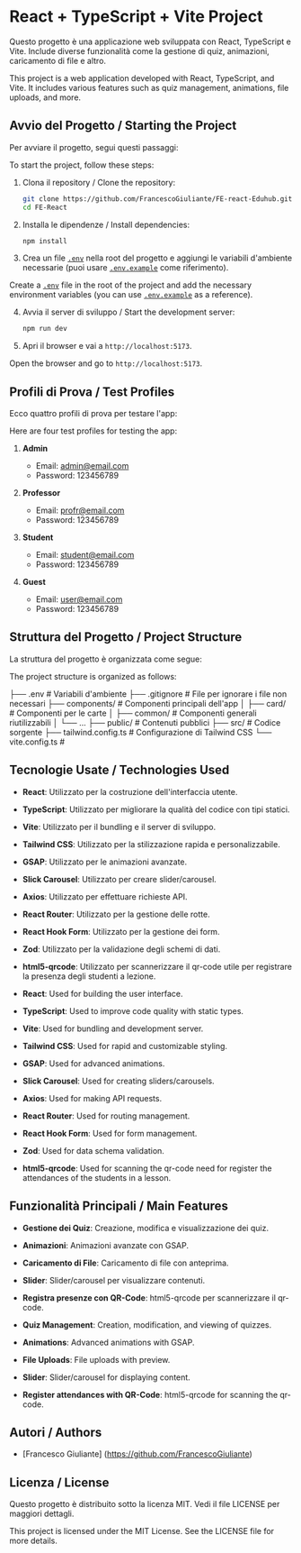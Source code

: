 # React + TypeScript + Vite Project

Questo progetto è una applicazione web sviluppata con React, TypeScript e Vite. Include diverse funzionalità come la gestione di quiz, animazioni, caricamento di file e altro.

This project is a web application developed with React, TypeScript, and Vite. It includes various features such as quiz management, animations, file uploads, and more.

## Avvio del Progetto / Starting the Project

Per avviare il progetto, segui questi passaggi:

To start the project, follow these steps:

1. Clona il repository / Clone the repository:
    ```sh
    git clone https://github.com/FrancescoGiuliante/FE-react-Eduhub.git
    cd FE-React
    ```

2. Installa le dipendenze / Install dependencies:
    ```sh
    npm install
    ```

3. Crea un file [`.env`](.env ) nella root del progetto e aggiungi le variabili d'ambiente necessarie (puoi usare [`.env.example`](.env.example ) come riferimento).

Create a [`.env`](.env ) file in the root of the project and add the necessary environment variables (you can use [`.env.example`](.env.example ) as a reference).

4. Avvia il server di sviluppo / Start the development server:
    ```sh
    npm run dev
    ```

5. Apri il browser e vai a `http://localhost:5173`.

Open the browser and go to `http://localhost:5173`.

## Profili di Prova / Test Profiles

Ecco quattro profili di prova per testare l'app:

Here are four test profiles for testing the app:

1. **Admin**
    - Email: admin@email.com
    - Password: 123456789

2. **Professor**
    - Email: profr@email.com
    - Password: 123456789

3. **Student**
    - Email: student@email.com
    - Password: 123456789

4. **Guest**
    - Email: user@email.com
    - Password: 123456789

## Struttura del Progetto / Project Structure

La struttura del progetto è organizzata come segue:

The project structure is organized as follows:

├── .env # Variabili d'ambiente ├── .gitignore # File per ignorare i file non necessari ├── components/ # Componenti principali dell'app │ ├── card/ # Componenti per le carte │ ├── common/ # Componenti generali riutilizzabili │ └── ... ├── public/ # Contenuti pubblici ├── src/ # Codice sorgente ├── tailwind.config.ts # Configurazione di Tailwind CSS └── vite.config.ts #


## Tecnologie Usate / Technologies Used

- **React**: Utilizzato per la costruzione dell'interfaccia utente.
- **TypeScript**: Utilizzato per migliorare la qualità del codice con tipi statici.
- **Vite**: Utilizzato per il bundling e il server di sviluppo.
- **Tailwind CSS**: Utilizzato per la stilizzazione rapida e personalizzabile.
- **GSAP**: Utilizzato per le animazioni avanzate.
- **Slick Carousel**: Utilizzato per creare slider/carousel.
- **Axios**: Utilizzato per effettuare richieste API.
- **React Router**: Utilizzato per la gestione delle rotte.
- **React Hook Form**: Utilizzato per la gestione dei form.
- **Zod**: Utilizzato per la validazione degli schemi di dati.
- **html5-qrcode**: Utilizzato per scannerizzare il qr-code utile per registrare la presenza degli studenti a lezione.

- **React**: Used for building the user interface.
- **TypeScript**: Used to improve code quality with static types.
- **Vite**: Used for bundling and development server.
- **Tailwind CSS**: Used for rapid and customizable styling.
- **GSAP**: Used for advanced animations.
- **Slick Carousel**: Used for creating sliders/carousels.
- **Axios**: Used for making API requests.
- **React Router**: Used for routing management.
- **React Hook Form**: Used for form management.
- **Zod**: Used for data schema validation.
- **html5-qrcode**: Used for scanning the qr-code need for register the attendances of the students in a lesson.


## Funzionalità Principali / Main Features

- **Gestione dei Quiz**: Creazione, modifica e visualizzazione dei quiz.
- **Animazioni**: Animazioni avanzate con GSAP.
- **Caricamento di File**: Caricamento di file con anteprima.
- **Slider**: Slider/carousel per visualizzare contenuti.
- **Registra presenze con QR-Code**: html5-qrcode per scannerizzare il qr-code.

- **Quiz Management**: Creation, modification, and viewing of quizzes.
- **Animations**: Advanced animations with GSAP.
- **File Uploads**: File uploads with preview.
- **Slider**: Slider/carousel for displaying content.
- **Register attendances with QR-Code**: html5-qrcode for scanning the qr-code.


## Autori / Authors

- [Francesco Giuliante] (https://github.com/FrancescoGiuliante)

## Licenza / License

Questo progetto è distribuito sotto la licenza MIT. Vedi il file LICENSE per maggiori dettagli.

This project is licensed under the MIT License. See the LICENSE file for more details.



